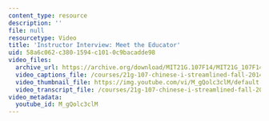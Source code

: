```yaml
---
content_type: resource
description: ''
file: null
resourcetype: Video
title: 'Instructor Interview: Meet the Educator'
uid: 58a6c062-c380-1594-c101-0c9bacadde98
video_files:
  archive_url: https://archive.org/download/MIT21G.107F14/MIT21G_107F14_MeetTheEducator_300k.mp4
  video_captions_file: /courses/21g-107-chinese-i-streamlined-fall-2014/51c8b4b62b2c506da280d075bc797709_M_gQolc3clM.vtt
  video_thumbnail_file: https://img.youtube.com/vi/M_gQolc3clM/default.jpg
  video_transcript_file: /courses/21g-107-chinese-i-streamlined-fall-2014/acf8cbbcf3ada9e7b0d390c8b4f8b1e6_M_gQolc3clM.pdf
video_metadata:
  youtube_id: M_gQolc3clM
---
```

